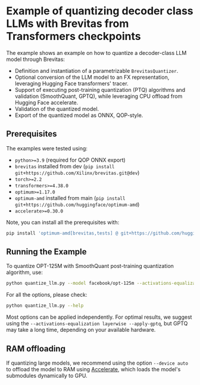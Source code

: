 # Example of quantizing decoder class LLMs with Brevitas from Transformers checkpoints

The example shows an example on how to quantize a decoder-class LLM model through Brevitas:

- Definition and instantiation of a parametrizable `BrevitasQuantizer`.
- Optional conversion of the LLM model to an FX representation, leveraging Hugging Face transformers' tracer.
- Support of executing post-training quantization (PTQ) algorithms and validation (SmoothQuant, GPTQ), while leveraging CPU offload from Hugging Face accelerate.
- Validation of the quantized model.
- Export of the quantized model as ONNX, QOP-style.

## Prerequisites

The examples were tested using:
- `python>=3.9` (required for QOP ONNX export)
- `brevitas` installed from dev (`pip install git+https://github.com/Xilinx/brevitas.git@dev`)
- `torch>=2.2`
- `transformers>=4.38.0`
- `optimum>=1.17.0`
- `optimum-amd` installed from main (`pip install git+https://github.com/huggingface/optimum-amd`)
- `accelerate>=0.30.0`

Note, you can install all the prerequisites with:

```bash
pip install 'optimum-amd[brevitas,tests] @ git+https://github.com/huggingface/optimum-amd.git@main'
```

## Running the Example

To quantize OPT-125M with SmoothQuant post-training quantization algorithm, use:

```bash
python quantize_llm.py --model facebook/opt-125m --activations-equalization layerwise
```

For all the options, please check:

```bash
python quantize_llm.py --help
```

Most options can be applied independently. For optimal results, we suggest using the `--activations-equalization layerwise --apply-gptq`, but GPTQ may take a long time, depending on your available hardware.

## RAM offloading

If quantizing large models, we recommend using the option `--device auto` to offload the model to RAM using [Accelerate](https://huggingface.co/docs/accelerate/index), which loads the model's submodules dynamically to GPU.
